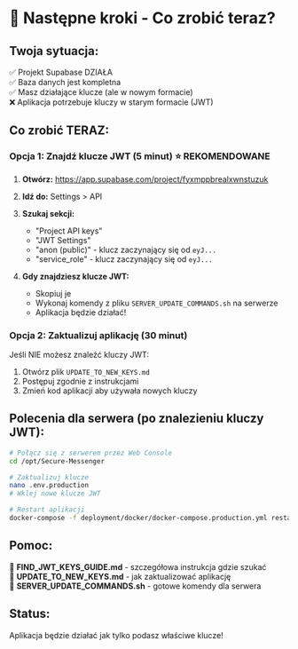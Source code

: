 # 🚀 Następne kroki - Co zrobić teraz?

## Twoja sytuacja:
✅ Projekt Supabase DZIAŁA  
✅ Baza danych jest kompletna  
✅ Masz działające klucze (ale w nowym formacie)  
❌ Aplikacja potrzebuje kluczy w starym formacie (JWT)  

## Co zrobić TERAZ:

### Opcja 1: Znajdź klucze JWT (5 minut) ⭐ REKOMENDOWANE

1. **Otwórz:** https://app.supabase.com/project/fyxmppbrealxwnstuzuk
2. **Idź do:** Settings > API  
3. **Szukaj sekcji:**
   - "Project API keys"
   - "JWT Settings"
   - "anon (public)" - klucz zaczynający się od `eyJ...`
   - "service_role" - klucz zaczynający się od `eyJ...`

4. **Gdy znajdziesz klucze JWT:**
   - Skopiuj je
   - Wykonaj komendy z pliku `SERVER_UPDATE_COMMANDS.sh` na serwerze
   - Aplikacja będzie działać!

### Opcja 2: Zaktualizuj aplikację (30 minut)

Jeśli NIE możesz znaleźć kluczy JWT:
1. Otwórz plik `UPDATE_TO_NEW_KEYS.md`
2. Postępuj zgodnie z instrukcjami
3. Zmień kod aplikacji aby używała nowych kluczy

## Polecenia dla serwera (po znalezieniu kluczy JWT):

```bash
# Połącz się z serwerem przez Web Console
cd /opt/Secure-Messenger

# Zaktualizuj klucze
nano .env.production
# Wklej nowe klucze JWT

# Restart aplikacji
docker-compose -f deployment/docker/docker-compose.production.yml restart
```

## Pomoc:

📄 **FIND_JWT_KEYS_GUIDE.md** - szczegółowa instrukcja gdzie szukać  
📄 **UPDATE_TO_NEW_KEYS.md** - jak zaktualizować aplikację  
📄 **SERVER_UPDATE_COMMANDS.sh** - gotowe komendy dla serwera  

## Status:
Aplikacja będzie działać jak tylko podasz właściwe klucze!

